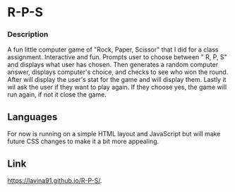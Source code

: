 # R-P-S

### Description

A fun little computer game of "Rock, Paper, Scissor" that I did for a class assignment. Interactive and fun. Prompts user to choose between " R, P, S" and displays what user has chosen. Then generates a random computer answer, displays computer's choice, and checks to see who won the round. After will display the user's stat for the game and will display them. Lastly it wil ask the user if they want to play again. If they choose yes, the game will run again, if not it close the game.

## Languages

For now is running on a simple HTML layout and JavaScript but will make future CSS changes to make it a bit more appealing.

## Link

https://lavina91.github.io/R-P-S/.
